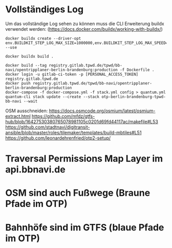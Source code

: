 # Vollständiges Log

Um das vollständige Log sehen zu können muss die CLI Erweiterung buildx verwendet werden:
(https://docs.docker.com/buildx/working-with-buildx/)

```
docker buildx create --driver-opt env.BUILDKIT_STEP_LOG_MAX_SIZE=1000000,env.BUILDKIT_STEP_LOG_MAX_SPEED=100000000 --use

docker buildx build .

docker build --tag registry.gitlab.tpwd.de/tpwd/bb-navi/opentripplaner-berlin-brandenburg:production -f Dockerfile .
docker login -u gitlab-ci-token -p [PERSONAL_ACCESS_TOKEN] registry.gitlab.tpwd.de
docker push registry.gitlab.tpwd.de/tpwd/bb-navi/opentripplaner-berlin-brandenburg:production
docker-compose -f docker-compose.yml -f stack.yml config > quantum.yml
quantum-cli stack update --create --stack otp-berlin-brandenburg-tpwd-bb-navi --wait
```

OSM ausschneiden:
https://docs.osmcode.org/osmium/latest/osmium-extract.html
https://github.com/mfdz/gtfs-hub/blob/16427530380765078981105c0201d69fd44117ac/makefile#L53
https://github.com/stadtnavi/digitransit-ansible/blob/master/roles/tilemaker/templates/build-mbtiles#L51
https://github.com/leonardehrenfried/otp2-setup/

# Traversal Permissions Map Layer im api.bbnavi.de
# OSM sind auch Fußwege (Braune Pfade im OTP)
# Bahnhöfe sind im GTFS (blaue Pfade im OTP)
